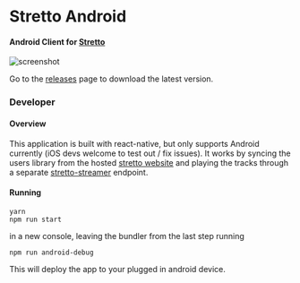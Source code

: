 Stretto Android
=================
#### Android Client for [Stretto](https://github.com/benkaiser/stretto)

![screenshot](https://user-images.githubusercontent.com/608054/51808440-912ac600-2248-11e9-9a21-3fccf4a74008.png)

Go to the [releases](https://github.com/benkaiser/stretto-mobile-next/releases) page to download the latest version.

### Developer

#### Overview

This application is built with react-native, but only supports Android currently (iOS devs welcome to test out / fix issues). It works by syncing the users library from the hosted [stretto website](https://next.kaiserapps.com/) and playing the tracks through a separate [stretto-streamer](https://github.com/benkaiser/stretto-streamer) endpoint.

#### Running

```
yarn
npm run start
```

in a new console, leaving the bundler from the last step running

```
npm run android-debug
```

This will deploy the app to your plugged in android device.